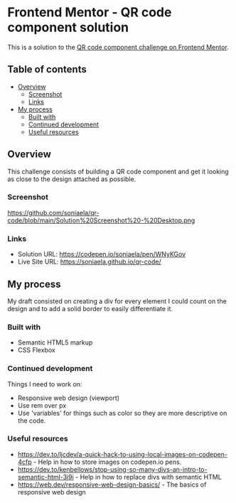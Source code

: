 # Frontend Mentor - QR code component solution

This is a solution to the [QR code component challenge on Frontend Mentor](https://www.frontendmentor.io/challenges/qr-code-component-iux_sIO_H). 

## Table of contents

- [Overview](#overview)
  - [Screenshot](#screenshot)
  - [Links](#links)
- [My process](#my-process)
  - [Built with](#built-with)
  - [Continued development](#continued-development)
  - [Useful resources](#useful-resources)


## Overview
This challenge consists of building a QR code component and get it looking as close to the design attached as possible.


### Screenshot

https://github.com/soniaela/qr-code/blob/main/Solution%20Screenshot%20-%20Desktop.png




### Links

- Solution URL: https://codepen.io/soniaela/pen/WNyKGov
- Live Site URL: https://soniaela.github.io/qr-code/

## My process

My draft consisted on creating a div for every element I could count on the design and to add a solid border to easily differentiate it. 

### Built with

- Semantic HTML5 markup
- CSS Flexbox


### Continued development

Things I need to work on:

- Responsive web design (viewport)
- Use rem over px
- Use 'variables' for things such as color so they are more descriptive on the code. 

### Useful resources

- https://dev.to/ljcdev/a-quick-hack-to-using-local-images-on-codepen-4cfp - Help in how to store images on codepen.io pens. 
- https://dev.to/kenbellows/stop-using-so-many-divs-an-intro-to-semantic-html-3i9i - Help in how to replace divs with semantic HTML
- https://web.dev/responsive-web-design-basics/ - The basics of responsive web design

